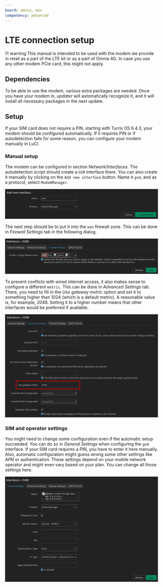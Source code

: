 ```yaml
---
board: omnia, mox
competency: advanced
---
```


# LTE connection setup

!!! warning
    This manual is intended to be used with the modem we provide in retail as
    a part of the LTE kit or as a part of Omnia 4G. In case you use any other
    modem PCIe card, this might not apply.

## Dependencies

To be able to use the modem, various extra packages are needed. Once you have your
modem in, _updater_ will automatically recognize it, and it will install all
necessary packages in the next update.

## Setup

If your SIM card does not require a PIN, starting with Turris OS 6.4.3, your
modem should be configured automatically. If it requires PIN or if
autodetection fails for some reason, you can configure your modem manually in
LuCI.

### Manual setup

The modem can be configured in section _Network_/_Interfaces_. The autodetection script
should create a `GSM` interface there. You can also create it manually by
clicking on the `Add new interface` button. Name it `gsm`, and as a protocol, select
`ModemManager`.

![Creating gsm interface](lte_creation.png)

The next step should be to put it into the `wan` firewall zone. This can be done in
_Firewall Settings_ tab in the following dialog.

![Firewall settings](lte_firewall_settings.png)

To prevent conflicts with wired internet access, it also makes sense to
configure a different `metric`. This can be done in _Advanced Settings_ tab. There,
you need to fill in the _Use gateway metric_ option and set it to something higher
than 1024 (which is a default metric). A reasonable value is, for example, 2048.
Setting it to a higher number means that other interfaces would be preferred if
available.

![Metric settings](lte_advanced_settings.png)

### SIM and operator settings

You might need to change some configuration even if the automatic setup succeeded.
You can do so in _General Settings_ when configuring the `gsm` interface. If
your SIM card requires a PIN, you have to enter it here manually. Also, automatic
configuration might guess wrong some other settings like _APN_ or
authentication. These settings depend on your mobile network operator and might
even vary based on your plan. You can change all those settings here.

![General settings](lte_general_settings.png)
